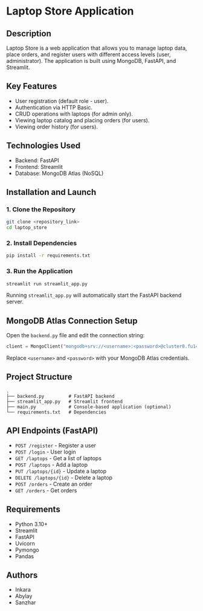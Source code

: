 # Laptop Store Application

## Description
Laptop Store is a web application that allows you to manage laptop data, place orders, and register users with different access levels (user, administrator). The application is built using MongoDB, FastAPI, and Streamlit.

## Key Features
- User registration (default role - user).
- Authentication via HTTP Basic.
- CRUD operations with laptops (for admin only).
- Viewing laptop catalog and placing orders (for users).
- Viewing order history (for users).

## Technologies Used
- Backend: FastAPI
- Frontend: Streamlit
- Database: MongoDB Atlas (NoSQL)

## Installation and Launch

### 1. Clone the Repository
```bash
git clone <repository_link>
cd laptop_store
```

### 2. Install Dependencies
```bash
pip install -r requirements.txt
```

### 3. Run the Application
```bash
streamlit run streamlit_app.py
```

Running `streamlit_app.py` will automatically start the FastAPI backend server.

## MongoDB Atlas Connection Setup

Open the `backend.py` file and edit the connection string:
```python
client = MongoClient("mongodb+srv://<username>:<password>@cluster0.fu14y.mongodb.net/?retryWrites=true&w=majority")
```
Replace `<username>` and `<password>` with your MongoDB Atlas credentials.

## Project Structure
```
.
├── backend.py         # FastAPI backend
├── streamlit_app.py   # Streamlit frontend
├── main.py            # Console-based application (optional)
└── requirements.txt   # Dependencies
```

## API Endpoints (FastAPI)
- `POST /register` - Register a user
- `POST /login` - User login
- `GET /laptops` - Get a list of laptops
- `POST /laptops` - Add a laptop
- `PUT /laptops/{id}` - Update a laptop
- `DELETE /laptops/{id}` - Delete a laptop
- `POST /orders` - Create an order
- `GET /orders` - Get orders

## Requirements
- Python 3.10+
- Streamlit
- FastAPI
- Uvicorn
- Pymongo
- Pandas

## Authors
- Inkara
- Abylay
- Sanzhar
  

